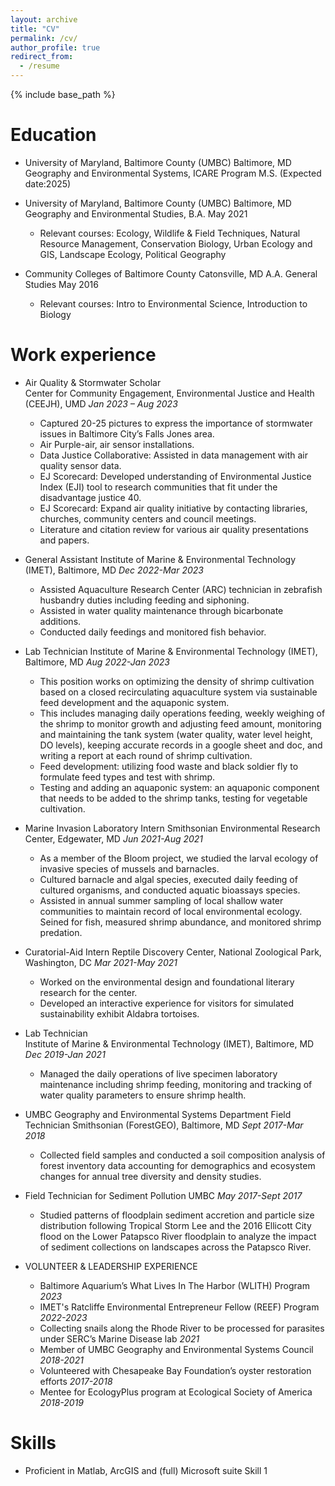 ```yaml
---
layout: archive
title: "CV"
permalink: /cv/
author_profile: true
redirect_from:
  - /resume
---
```


{% include base_path %}

Education
======
* University of Maryland, Baltimore County (UMBC) 		                                   	     	Baltimore, MD
  Geography and Environmental Systems, ICARE Program M.S.	                                     (Expected date:2025) 

* University of Maryland, Baltimore County (UMBC) 	                                   	       	Baltimore, MD
  Geography and Environmental Studies, B.A. 							   	                                       May 2021
	* Relevant courses: Ecology, Wildlife & Field Techniques, Natural Resource Management, Conservation Biology, Urban Ecology and GIS, Landscape Ecology, Political Geography

* Community Colleges of Baltimore County 	 	 	 	                                                     Catonsville, MD
  A.A. General Studies										                                                                  May 2016 
  	* Relevant courses: Intro to Environmental Science, Introduction to Biology


Work experience
======
* Air Quality & Stormwater Scholar                                                                                                                             
  Center for Community Engagement, Environmental Justice and Health (CEEJH), UMD _Jan 2023 – Aug 2023_
	* Captured 20-25 pictures to express the importance of stormwater issues in Baltimore City’s Falls Jones area.
	* Air Purple-air, air sensor installations. 
	* Data Justice Collaborative: Assisted in data management with air quality sensor data.
	* EJ Scorecard: Developed understanding of Environmental Justice Index (EJI) tool to research communities that fit under the disadvantage justice 40.
	* EJ Scorecard: Expand air quality initiative by contacting libraries, churches, community centers and council meetings.  
	* Literature and citation review for various air quality presentations and papers.

* General Assistant 
  Institute of Marine & Environmental Technology (IMET), Baltimore, MD                                  _Dec 2022-Mar 2023_
	* Assisted Aquaculture Research Center (ARC) technician in zebrafish husbandry duties including feeding and siphoning.
   	* Assisted in water quality maintenance through bicarbonate additions.
  	* Conducted daily feedings and monitored fish behavior.	

* Lab Technician
  Institute of Marine & Environmental Technology (IMET), Baltimore, MD	   	                            _Aug 2022-Jan 2023_
	* This position works on optimizing the density of shrimp cultivation based on a closed recirculating aquaculture system via sustainable feed development and the aquaponic system.
  	* This includes managing daily operations feeding, weekly weighing of the shrimp to monitor growth and adjusting feed amount, monitoring and maintaining the tank system (water quality, water level height, DO levels), keeping accurate records in a google sheet and doc, and writing a report at each round of shrimp cultivation.
  	* Feed development: utilizing food waste and black soldier fly to formulate feed types and test with shrimp.
  	* Testing and adding an aquaponic system: an aquaponic component that needs to be added to the shrimp tanks, testing for vegetable cultivation. 

* Marine Invasion Laboratory Intern
  Smithsonian Environmental Research Center, Edgewater, MD		                                            _Jun 2021-Aug 2021_ 
  	* As a member of the Bloom project, we studied the larval ecology of invasive species of mussels and barnacles.
  	* Cultured barnacle and algal species, executed daily feeding of cultured organisms, and conducted aquatic bioassays species.
  	* Assisted in annual summer sampling of local shallow water communities to maintain record of local environmental ecology. Seined for fish, measured shrimp abundance, and monitored shrimp predation.

* Curatorial-Aid Intern 
  Reptile Discovery Center, National Zoological Park, Washington, DC	                                       _Mar 2021-May 2021_
  	* Worked on the environmental design and foundational literary research for the center. 
  	* Developed an interactive experience for visitors for simulated sustainability exhibit Aldabra tortoises. 

* Lab Technician									
  Institute of Marine & Environmental Technology (IMET), Baltimore, MD	                                     _Dec 2019-Jan 2021_
  	* Managed the daily operations of live specimen laboratory maintenance including shrimp feeding, monitoring and tracking of water quality parameters to ensure shrimp health.

* UMBC Geography and Environmental Systems Department Field Technician
  Smithsonian (ForestGEO), Baltimore, MD 			                                      	     	                 _Sept 2017-Mar 2018_ 
  	* Collected field samples and conducted a soil composition analysis of forest inventory data accounting for demographics and ecosystem changes for annual tree diversity and density studies.

* Field Technician for Sediment Pollution
  UMBC 	 	 	 		                                                                                           _May 2017-Sept 2017_ 
  	* Studied patterns of floodplain sediment accretion and particle size distribution following Tropical Storm Lee and the 2016 Ellicott City flood on the Lower Patapsco River floodplain to analyze the impact of sediment collections on landscapes across the Patapsco River. 

* VOLUNTEER & LEADERSHIP EXPERIENCE
	* Baltimore Aquarium’s What Lives In The Harbor (WLITH) Program                                         _2023_
  	* IMET's Ratcliffe Environmental Entrepreneur Fellow (REEF) Program                                             _2022-2023_
  	* Collecting snails along the Rhode River to be processed for parasites under SERC’s Marine Disease lab         _2021_
  	* Member of UMBC Geography and Environmental Systems Council 				                       _2018-2021_
  	* Volunteered with Chesapeake Bay Foundation’s oyster restoration efforts 			                                _2017-2018_ 
  	* Mentee for EcologyPlus program at Ecological Society of America 				                                      _2018-2019_


Skills
======
* Proficient in Matlab, ArcGIS and (full) Microsoft suite Skill 1
  
